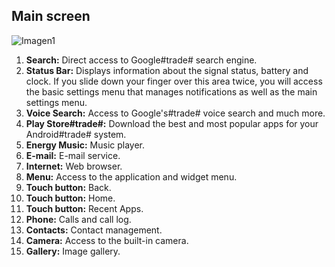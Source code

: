 ## Main screen

![Imagen1](http://static.energysistem.com/images/manuals/42674/56efe623efb17.jpg)

1. **Search:** Direct access to Google#trade# search engine.
2. **Status Bar:** Displays information about the signal status, battery and clock. If you slide down your finger over this area twice, you will access the basic settings menu that manages notifications as well as the main settings menu.
3. **Voice Search:** Access to Google's#trade# voice search and much more.
4. **Play Store#trade#:** Download the best and most popular apps for your Android#trade# system.
5. **Energy Music:** Music player.
6. **E-mail:** E-mail service.
7. **Internet:** Web browser.
8. **Menu:** Access to the application and widget menu.
9. **Touch button:** Back.
10. **Touch button:** Home.
11. **Touch button:** Recent Apps.
12. **Phone:** Calls and call log.
13. **Contacts:** Contact management.
14. **Camera:** Access to the built-in camera.
15. **Gallery:** Image gallery.

